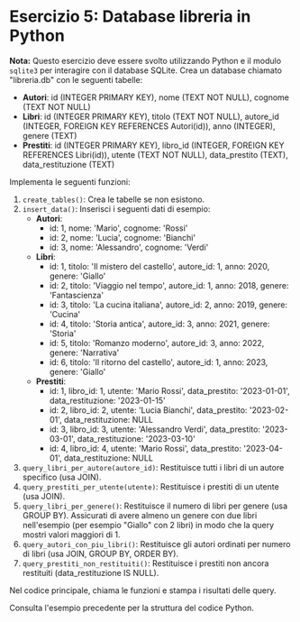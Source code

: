 # Esercizio 5: Database libreria in Python

**Nota:** Questo esercizio deve essere svolto utilizzando Python e il modulo `sqlite3` per interagire con il database SQLite. Crea un database chiamato "libreria.db" con le seguenti tabelle:

- **Autori**: id (INTEGER PRIMARY KEY), nome (TEXT NOT NULL), cognome (TEXT NOT NULL)
- **Libri**: id (INTEGER PRIMARY KEY), titolo (TEXT NOT NULL), autore_id (INTEGER, FOREIGN KEY REFERENCES Autori(id)), anno (INTEGER), genere (TEXT)
- **Prestiti**: id (INTEGER PRIMARY KEY), libro_id (INTEGER, FOREIGN KEY REFERENCES Libri(id)), utente (TEXT NOT NULL), data_prestito (TEXT), data_restituzione (TEXT)

Implementa le seguenti funzioni:

1. `create_tables()`: Crea le tabelle se non esistono.
2. `insert_data()`: Inserisci i seguenti dati di esempio:
   - **Autori**:
     - id: 1, nome: 'Mario', cognome: 'Rossi'
     - id: 2, nome: 'Lucia', cognome: 'Bianchi'
     - id: 3, nome: 'Alessandro', cognome: 'Verdi'
   - **Libri**:
     - id: 1, titolo: 'Il mistero del castello', autore_id: 1, anno: 2020, genere: 'Giallo'
     - id: 2, titolo: 'Viaggio nel tempo', autore_id: 1, anno: 2018, genere: 'Fantascienza'
     - id: 3, titolo: 'La cucina italiana', autore_id: 2, anno: 2019, genere: 'Cucina'
     - id: 4, titolo: 'Storia antica', autore_id: 3, anno: 2021, genere: 'Storia'
     - id: 5, titolo: 'Romanzo moderno', autore_id: 3, anno: 2022, genere: 'Narrativa'
     - id: 6, titolo: 'Il ritorno del castello', autore_id: 1, anno: 2023, genere: 'Giallo'
   - **Prestiti**:
     - id: 1, libro_id: 1, utente: 'Mario Rossi', data_prestito: '2023-01-01', data_restituzione: '2023-01-15'
     - id: 2, libro_id: 2, utente: 'Lucia Bianchi', data_prestito: '2023-02-01', data_restituzione: NULL
     - id: 3, libro_id: 3, utente: 'Alessandro Verdi', data_prestito: '2023-03-01', data_restituzione: '2023-03-10'
     - id: 4, libro_id: 4, utente: 'Mario Rossi', data_prestito: '2023-04-01', data_restituzione: NULL
3. `query_libri_per_autore(autore_id)`: Restituisce tutti i libri di un autore specifico (usa JOIN).
4. `query_prestiti_per_utente(utente)`: Restituisce i prestiti di un utente (usa JOIN).
5. `query_libri_per_genere()`: Restituisce il numero di libri per genere (usa GROUP BY). Assicurati di avere almeno un genere con due libri nell'esempio (per esempio "Giallo" con 2 libri) in modo che la query mostri valori maggiori di 1.
6. `query_autori_con_piu_libri()`: Restituisce gli autori ordinati per numero di libri (usa JOIN, GROUP BY, ORDER BY).
7. `query_prestiti_non_restituiti()`: Restituisce i prestiti non ancora restituiti (data_restituzione IS NULL).

Nel codice principale, chiama le funzioni e stampa i risultati delle query.

Consulta l'esempio precedente per la struttura del codice Python.